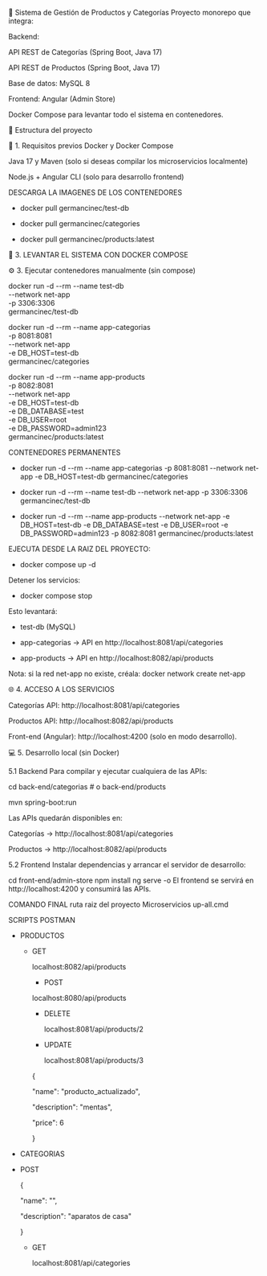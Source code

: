 🛒 Sistema de Gestión de Productos y Categorías
Proyecto monorepo que integra:

Backend:

API REST de Categorías (Spring Boot, Java 17)

API REST de Productos (Spring Boot, Java 17)

Base de datos: MySQL 8

Frontend: Angular (Admin Store)

Docker Compose para levantar todo el sistema en contenedores.

📂 Estructura del proyecto

🚀 1. Requisitos previos
Docker y Docker Compose

Java 17 y Maven (solo si deseas compilar los microservicios localmente)

Node.js + Angular CLI (solo para desarrollo frontend)


DESCARGA LA IMAGENES DE LOS CONTENEDORES

  * docker pull germancinec/test-db

  * docker pull germancinec/categories

  * docker pull germancinec/products:latest


🐳 3. LEVANTAR EL SISTEMA CON DOCKER COMPOSE

⚙️ 3. Ejecutar contenedores manualmente (sin compose)

docker run -d --rm --name test-db \
  --network net-app \
  -p 3306:3306 \
  germancinec/test-db

docker run -d --rm --name app-categorias \
  -p 8081:8081 \
  --network net-app \
  -e DB_HOST=test-db \
  germancinec/categories

docker run -d --rm --name app-products \
  -p 8082:8081 \
  --network net-app \
  -e DB_HOST=test-db \
  -e DB_DATABASE=test \
  -e DB_USER=root \
  -e DB_PASSWORD=admin123 \
  germancinec/products:latest


CONTENEDORES PERMANENTES


* docker run -d --rm --name app-categorias -p 8081:8081 --network net-app -e DB_HOST=test-db germancinec/categories

* docker run -d --rm --name test-db --network net-app -p 3306:3306 germancinec/test-db

* docker run -d --rm --name app-products --network net-app -e DB_HOST=test-db -e DB_DATABASE=test -e DB_USER=root -e DB_PASSWORD=admin123 -p 8082:8081 germancinec/products:latest
  

EJECUTA DESDE LA RAIZ DEL PROYECTO:

 - docker compose up -d
  
Detener los servicios:

 - docker compose stop

Esto levantará:

  * test-db (MySQL)

  * app-categorias → API en http://localhost:8081/api/categories

  * app-products → API en http://localhost:8082/api/products


  
Nota: si la red net-app no existe, créala:  docker network create net-app


🌐 4. ACCESO A LOS SERVICIOS

Categorías API: http://localhost:8081/api/categories

Productos API: http://localhost:8082/api/products

Front-end (Angular): http://localhost:4200 (solo en modo desarrollo).

💻 5. Desarrollo local (sin Docker)

5.1 Backend
Para compilar y ejecutar cualquiera de las APIs:

cd back-end/categorias   # o back-end/products

mvn spring-boot:run

Las APIs quedarán disponibles en:

Categorías → http://localhost:8081/api/categories

Productos → http://localhost:8082/api/products

5.2 Frontend
Instalar dependencias y arrancar el servidor de desarrollo:

cd front-end/admin-store
npm install
ng serve -o
El frontend se servirá en http://localhost:4200 y consumirá las APIs.

COMANDO FINAL 
ruta raiz del proyecto Microservicios
up-all.cmd

SCRIPTS POSTMAN

- PRODUCTOS

  * GET
 
    localhost:8082/api/products

    * POST

    localhost:8080/api/products

    * DELETE

      localhost:8081/api/products/2

     * UPDATE
   
       localhost:8081/api/products/3

    {
    
    "name": "producto_actualizado",

    "description": "mentas",

    "price": 6
    
    }
  

  

- CATEGORIAS

* POST

  {
  
    "name": "",
  
    "description": "aparatos de casa"
  
  }

  * GET

    localhost:8081/api/categories


